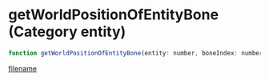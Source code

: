# getWorldPositionOfEntityBone (Category entity)

```js
function getWorldPositionOfEntityBone(entity: number, boneIndex: number): Vector3
```

[filename](getWorldPositionOfEntityBone_m.md ':include')